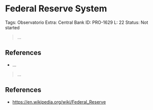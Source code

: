 # Federal Reserve System

Tags: Observatorio
Extra: Central Bank
ID: PRO-1629
L: 22
Status: Not started

> …
> 

## References

- …

> …
> 

## References

- https://en.wikipedia.org/wiki/Federal_Reserve